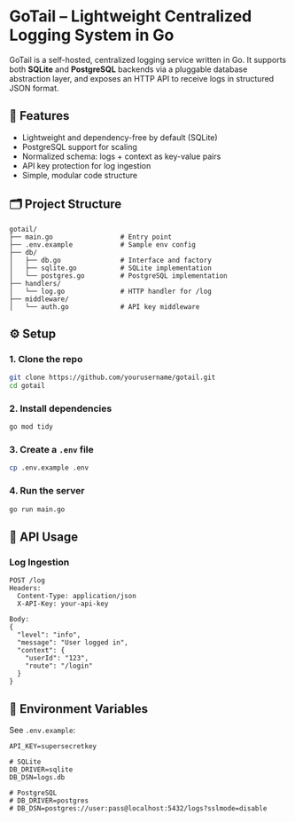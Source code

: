 # GoTail – Lightweight Centralized Logging System in Go

GoTail is a self-hosted, centralized logging service written in Go. It supports both **SQLite** and **PostgreSQL** backends via a pluggable database abstraction layer, and exposes an HTTP API to receive logs in structured JSON format.

## 🚀 Features

- Lightweight and dependency-free by default (SQLite)
- PostgreSQL support for scaling
- Normalized schema: logs + context as key-value pairs
- API key protection for log ingestion
- Simple, modular code structure

## 🗂 Project Structure

```
gotail/
├── main.go                 # Entry point
├── .env.example            # Sample env config
├── db/
│   ├── db.go               # Interface and factory
│   ├── sqlite.go           # SQLite implementation
│   └── postgres.go         # PostgreSQL implementation
├── handlers/
│   └── log.go              # HTTP handler for /log
├── middleware/
│   └── auth.go             # API key middleware
```

## ⚙️ Setup

### 1. Clone the repo

```bash
git clone https://github.com/yourusername/gotail.git
cd gotail
```

### 2. Install dependencies

```bash
go mod tidy
```

### 3. Create a `.env` file

```bash
cp .env.example .env
```

### 4. Run the server

```bash
go run main.go
```

## 🧪 API Usage

### Log Ingestion

```http
POST /log
Headers:
  Content-Type: application/json
  X-API-Key: your-api-key

Body:
{
  "level": "info",
  "message": "User logged in",
  "context": {
    "userId": "123",
    "route": "/login"
  }
}
```

## 🧾 Environment Variables

See `.env.example`:

```env
API_KEY=supersecretkey

# SQLite
DB_DRIVER=sqlite
DB_DSN=logs.db

# PostgreSQL
# DB_DRIVER=postgres
# DB_DSN=postgres://user:pass@localhost:5432/logs?sslmode=disable
```
